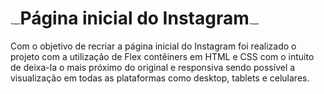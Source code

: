 # 		 <img src="C:\Users\Tsunero\Desktop\instagram.jpg" alt="instagram" style="zoom:10%;" />Página inicial do Instagram<img src="C:\Users\Tsunero\Desktop\instagram.jpg" alt="instagram" style="zoom:10%;" />



Com o objetivo de recriar a página inicial do Instagram foi realizado o projeto com a utilização de Flex contêiners em HTML e CSS com o intuito de deixa-la o mais próximo do original e responsiva sendo possível a visualização em todas as plataformas como desktop, tablets e celulares.

